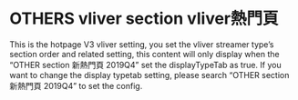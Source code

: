 # OTHERS vliver section vliver熱門頁

This is the hotpage V3 vliver setting, you set the vliver streamer type’s section order and related setting, this content will only display when the “OTHER section 新熱門頁 2019Q4” set the displayTypeTab as true. If you want to change the display typetab setting, please search “OTHER section 新熱門頁 2019Q4” to set the config.
